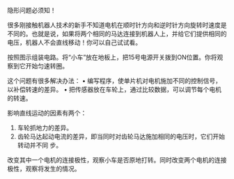 隐形问题必须知！

很多刚接触机器人技术的新手不知道电机在顺时针方向和逆时针方向旋转时速度是不同的。也就是说，如果将两个相同的马达连接到机器人上，并给它们提供相同的电压，机器人不会直线移动！你可以自己试试看。

按照图示组装电路。将“小车”放在地板上，把15号电源开关拨到ON位置。你将观察到它开始匀速转圈。

这个问题有很多解决办法：
• 编写程序，使单片机对电机施加不同的控制信号，以补偿转速的差异。
• 把传感器放在车轮上，通过比较数据，可以调节每个电机的转速。

影响直线运动的因素有两个：
1. 车轮抓地力的差异。
2. 齿轮马达起动电流的差异，即当同时对齿轮马达施加相同的电压时，它们开始转动并不同
步。

改变其中一个电机的连接极性，观察小车是否原地打转。同时改变两个电机的连接极性，观察将发生的情况。